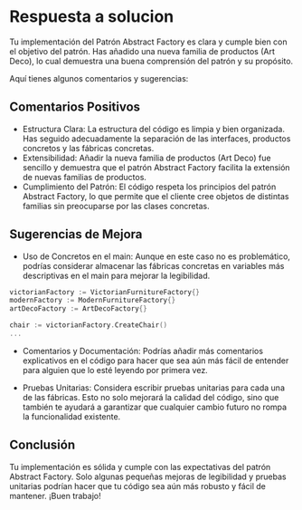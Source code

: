 # Respuesta a solucion

Tu implementación del Patrón Abstract Factory es clara y cumple bien con el objetivo del patrón. Has añadido una nueva familia de productos (Art Deco), lo cual demuestra una buena comprensión del patrón y su propósito.

Aquí tienes algunos comentarios y sugerencias:

## Comentarios Positivos

- Estructura Clara: La estructura del código es limpia y bien organizada. Has seguido adecuadamente la separación de las interfaces, productos concretos y las fábricas concretas.
- Extensibilidad: Añadir la nueva familia de productos (Art Deco) fue sencillo y demuestra que el patrón Abstract Factory facilita la extensión de nuevas familias de productos.
- Cumplimiento del Patrón: El código respeta los principios del patrón Abstract Factory, lo que permite que el cliente cree objetos de distintas familias sin preocuparse por las clases concretas.

## Sugerencias de Mejora

- Uso de Concretos en el main: Aunque en este caso no es problemático, podrías considerar almacenar las fábricas concretas en variables más descriptivas en el main para mejorar la legibilidad.

```go
victorianFactory := VictorianFurnitureFactory{}
modernFactory := ModernFurnitureFactory{}
artDecoFactory := ArtDecoFactory{}

chair := victorianFactory.CreateChair()
...
```

- Comentarios y Documentación: Podrías añadir más comentarios explicativos en el código para hacer que sea aún más fácil de entender para alguien que lo esté leyendo por primera vez.

- Pruebas Unitarias: Considera escribir pruebas unitarias para cada una de las fábricas. Esto no solo mejorará la calidad del código, sino que también te ayudará a garantizar que cualquier cambio futuro no rompa la funcionalidad existente.

## Conclusión

Tu implementación es sólida y cumple con las expectativas del patrón Abstract Factory. Solo algunas pequeñas mejoras de legibilidad y pruebas unitarias podrían hacer que tu código sea aún más robusto y fácil de mantener. ¡Buen trabajo!
